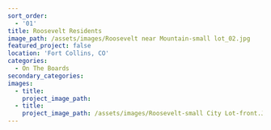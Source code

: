 ```yaml
---
sort_order:
  - '01'
title: Roosevelt Residents
image_path: /assets/images/Roosevelt near Mountain-small lot_02.jpg
featured_project: false
location: 'Fort Collins, CO'
categories:
  - On The Boards
secondary_categories:
images:
  - title:
    project_image_path:
  - title:
    project_image_path: /assets/images/Roosevelt-small City Lot-front.JPG
---
```


